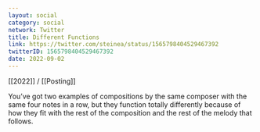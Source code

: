 ```yaml
---
layout: social
category: social
network: Twitter
title: Different Functions
link: https://twitter.com/steinea/status/1565798404529467392
twitterID: 1565798404529467392
date: 2022-09-02
---
```


[[2022]] / [[Posting]]

You’ve got two examples of compositions by the same composer with the same four notes in a row, but they function totally differently because of how they fit with the rest of the composition and the rest of the melody that follows.
